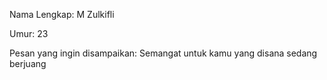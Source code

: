 Nama Lengkap: M Zulkifli


Umur: 23


Pesan yang ingin disampaikan: Semangat untuk kamu yang disana sedang berjuang
